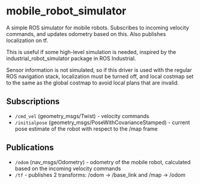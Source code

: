 # mobile_robot_simulator
A simple ROS simulator for mobile robots. Subscribes to incoming velocity commands, and updates odometry based on this. Also publishes localization on tf.

This is useful if some high-level simulation is needed, inspired by the industrial_robot_simulator package in ROS Industrial.

Sensor information is not simulated, so if this driver is used with the regular ROS navigation stack, localization must be turned off, and local costmap set to the same as the global costmap to avoid local plans that are invalid.

## Subscriptions
- `/cmd_vel` (geometry_msgs/Twist) - velocity commands 
- `/initialpose` (geometry_msgs/PoseWithCovarianceStamped) - current pose estimate of the robot with respect to the /map frame

## Publications
- `/odom` (nav_msgs/Odometry) - odometry of the mobile robot, calculated based on the incoming velocity commands
- `/tf` - publishes 2 transforms: /odom -> /base_link and /map -> /odom
